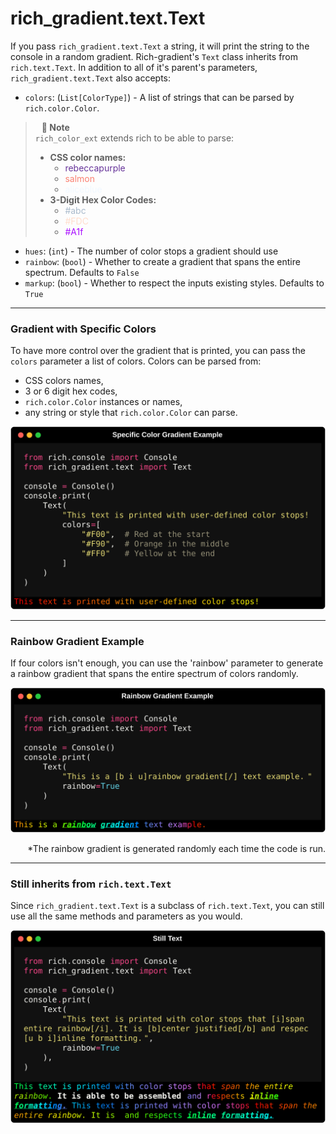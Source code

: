 # rich_gradient.text.Text

If you pass `rich_gradient.text.Text` a string, it will print the string to the console in a random gradient. Rich-gradient's `Text` class inherits from `rich.text.Text`. In addition to all of it's parent's parameters, `rich_gradient.text.Text` also accepts:

-  `colors`: (`List[ColorType]`) - A list of strings that can be parsed by `rich.color.Color`.
<blockquote style="padding:50px,margin:20em;">
  <strong style="padding:10px;">📝 Note</strong><br><code>rich_color_ext</code> extends rich to be able to parse:
  <ul>
        <li><strong>CSS color names:</strong>
          <ul>
              <li><span style="color:rebeccapurple;">rebeccapurple</span></li>
              <li><span style="color:salmon;">salmon</span></li>
              <li><span style="color:aliceblue">aliceblue</span></li>
          </ul>
    </li><li><strong>3-Digit Hex Color Codes:</strong>
        <ul>
            <li><span style="color:#abc">#abc</span></li>
            <li><span style="color:#FDC">#FDC</span></li>
            <li><span style="color:#A1f">#A1f
        </ul>
    </li>
  </ul>
</blockquote>

-  `hues`: (`int`) - The number of color stops a gradient should use
-  `rainbow`: (`bool`) - Whether to create a gradient that spans the entire spectrum. Defaults to `False`
-  `markup`: (`bool`) - Whether to respect the inputs existing styles. Defaults  to `True`

---

### Gradient with Specific Colors

To have more control over the gradient that is printed, you can pass the `colors` parameter a list of colors. Colors can be parsed from:
-  CSS colors names,
-  3 or 6 digit hex codes,
-  `rich.color.Color` instances or names,
-  any string or style that `rich.color.Color` can parse.

![specific colors](img/specific_color_gradient.svg)

---

### Rainbow Gradient Example

If four colors isn't enough, you can use the 'rainbow' parameter to generate a rainbow gradient that spans the entire spectrum of colors randomly.

![Rainbow Gradient](img/rainbow_gradient_text.svg)
<p style="text-align:right;margin-top: 0px;padding-top:0px;">*The rainbow gradient is generated randomly each time the code is run.</p>

---

### Still inherits from `rich.text.Text`

Since `rich_gradient.text.Text` is a subclass of `rich.text.Text`, you can still use all the same methods and parameters as you would.


![Still Text](img/still_text.svg)
